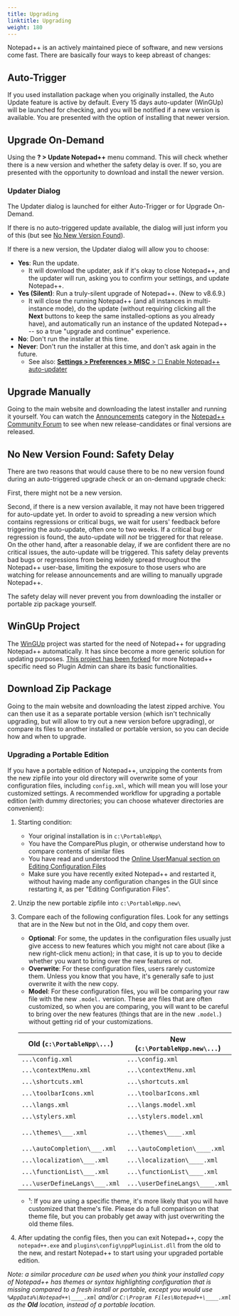 ```yaml
---
title: Upgrading
linktitle: Upgrading
weight: 180
---
```


Notepad++ is an actively maintained piece of software, and new versions come fast. There are basically four ways to keep abreast of changes:

## Auto-Trigger
If you used installation package when you originally installed, the Auto Update feature is active by default. Every 15 days auto-updater (WinGUp) will be launched for checking, and you will be notified if a new version is available. You are presented with the option of installing that newer version.

## Upgrade On-Demand
Using the **? > Update Notepad++** menu command. This will check whether there is a new version and whether the safety delay is over. If so, you are presented with the opportunity to download and install the newer version.

### Updater Dialog

The Updater dialog is launched for either Auto-Trigger or for Upgrade On-Demand.

If there is no auto-triggered update available, the dialog will just inform you of this (but see [No New Version Found](#no-new-version-found-safety-delay)).

If there is a new version, the Updater dialog will allow you to choose:
- **Yes**: Run the update.
    - It will download the updater, ask if it's okay to close Notepad++, and the updater will run, asking you to confirm your settings, and update Notepad++.
- **Yes (Silent)**: Run a truly-silent upgrade of Notepad++.  (New to v8.6.9.)
    - It will close the running Notepad++ (and all instances in multi-instance mode), do the update (without requiring clicking all the **Next** buttons to keep the same installed-options as you already have), and automatically run an instance of the updated Notepad++ -- so a true "upgrade and continue" experience.
- **No**: Don't run the installer at this time.
- **Never**: Don't run the installer at this time, and don't ask again in the future.
    - See also: [**Settings > Preferences > MISC** > ☐ Enable Notepad++ auto-updater](../preferences/#misc)


## Upgrade Manually
Going to the main website and downloading the latest installer and running it yourself.  You can watch the [Announcements](https://community.notepad-plus-plus.org/category/1/announcements) category in the [Notepad++ Community Forum](https://community.notepad-plus-plus.org/) to see when new release-candidates or final versions are released.

## No New Version Found: Safety Delay
There are two reasons that would cause there to be no new version found during an auto-triggered upgrade check or an on-demand upgrade check:

First, there might not be a new version.

Second, if there is a new version available, it may not have been triggered for auto-update yet. In order to avoid to spreading a new version which contains regressions or critical bugs, we wait for users' feedback before triggering the auto-update, often one to two weeks.  If a critical bug or regression is found, the auto-update will _not_ be triggered for that release. On the other hand, after a reasonable delay, if we are confident there are no critical issues, the auto-update will be triggered.  This safety delay prevents bad bugs or regressions from being widely spread throughout the Notepad++ user-base, limiting the exposure to those users who are watching for release announcements and are willing to manually upgrade Notepad++.

The safety delay will never prevent you from downloading the installer or portable zip package yourself.

## WinGUp Project
The [WinGUp](http://wingup.org/) project was started for the need of Notepad++ for upgrading Notepad++ automatically.  It has since become a more generic solution for updating purposes. [This project has been forked](https://github.com/notepad-plus-plus/wingup) for more Notepad++ specific need so Plugin Admin can share its basic functionalities.

## Download Zip Package
Going to the main website and downloading the latest zipped archive.  You can then use it as a separate portable version (which isn't technically upgrading, but will allow to try out a new version before upgrading), or compare its files to another installed or portable version, so you can decide how and when to upgrade.

### Upgrading a Portable Edition

If you have a portable edition of Notepad++, unzipping the contents from the new zipfile into your old directory will overwrite some of your configuration files, including `config.xml`, which will mean you will lose your customized settings.  A recommended workflow for upgrading a portable edition (with dummy directories; you can choose whatever directories are convenient):

1. Starting condition:
    - Your original installation is in `c:\PortableNpp\`
    - You have the ComparePlus plugin, or otherwise understand how to compare contents of similar files
    - You have read and understood the [Online UserManual section on Editing Configuration Files](https://npp-user-manual.org/docs/config-files/#editing-configuration-files)
    - Make sure you have recently exited Notepad++ and restarted it, without having made any configuration changes in the GUI since restarting it, as per "Editing Configuration Files".
2. Unzip the new portable zipfile into `c:\PortableNpp.new\`
3. Compare each of the following configuration files.  Look for any settings that are in the New but not in the Old, and copy them over.
    - **Optional**: For some, the updates in the configuration files usually just give access to new features which you might not care about (like a new right-click menu action); in that case, it is up to you to decide whether you want to bring over the new features or not.
    - **Overwrite**: For these configuration files, users rarely customize them.  Unless you know that you have, it's generally safe to just overwrite it with the new copy.
    - **Model**: For these configuration files, you will be comparing your raw file with the new `.model.` version.  These are files that are often customized, so when you are comparing, you will want to be careful to bring over the new features (things that are in the new `.model.`) without getting rid of your customizations.

    | Old (`c:\PortableNpp\...`) | New (`c:\PortableNpp.new\...`) | Notes |
    |-----|-----|-------|
    | `...\config.xml` | `...\config.xml` | |
    | `...\contextMenu.xml` | `...\contextMenu.xml` | Optional |
    | `...\shortcuts.xml` | `...\shortcuts.xml` | Optional |
    | `...\toolbarIcons.xml` | `...\toolbarIcons.xml` | Optional |
    | `...\langs.xml` | `...\langs.model.xml` | Model |
    | `...\stylers.xml` | `...\stylers.model.xml` | Model |
    | `...\themes\___.xml` | `...\themes\____.xml` | Overwrite ¹ |
    | `...\autoCompletion\___.xml` | `...\autoCompletion\____.xml` | Overwrite |
    | `...\localization\___.xml` | `...\localization\____.xml` | Overwrite |
    | `...\functionList\___.xml` | `...\functionList\____.xml` | Overwrite |
    | `...\userDefineLangs\___.xml` | `...\userDefineLangs\____.xml` | Overwrite |

    - ¹: If you are using a specific theme, it's more likely that you will have customized that theme's file.  Please do a full comparison on that theme file, but you can probably get away with just overwriting the old theme files.

4. After updating the config files, then you can exit Notepad++, copy the `notepad++.exe` and `plugins\config\nppPluginList.dll` from the old to the new, and restart Notepad++ to start using your upgraded portable edition.

_Note: a similar procedure can be used when you think your installed copy of Notepad++ has themes or syntax highlighting configuration that is missing compared to a fresh install or portable, except you would use `%AppData%\Notepad++\____.xml` and/or `C:\Program Files\Notepad++\____.xml` as the **Old** location, instead of a portable location._
